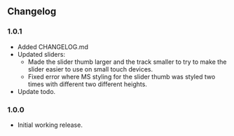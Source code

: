 ## Changelog

### 1.0.1

- Added CHANGELOG.md
- Updated sliders:
  - Made the slider thumb larger and the track smaller to try to make the slider easier to use on small touch devices.
  - Fixed error where MS styling for the slider thumb was styled two times with different two different heights.
- Update todo.

### 1.0.0

- Initial working release.
